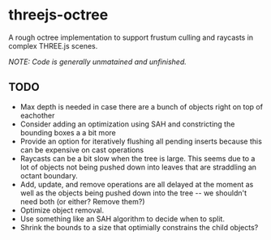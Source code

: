 # threejs-octree
A rough octree implementation to support frustum culling and raycasts in complex THREE.js scenes.

_NOTE: Code is generally unmatained and unfinished._

## TODO
- Max depth is needed in case there are a bunch of objects right on top of eachother
- Consider adding an optimization using SAH and constricting the bounding boxes a a bit more
- Provide an option for iteratively flushing all pending inserts because this can be expensive on cast operations
- Raycasts can be a bit slow when the tree is large. This seems due to a lot of objects not being pushed down into leaves that are straddling an octant boundary.
- Add, update, and remove operations are all delayed at the moment as well as the objects being pushed down into the tree -- we shouldn't need both (or either? Remove them?)
- Optimize object removal.
- Use something like an SAH algorithm to decide when to split.
- Shrink the bounds to a size that optimially constrains the child objects?
